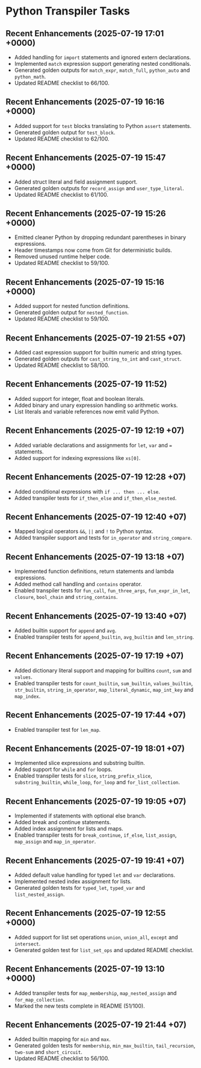 # Python Transpiler Tasks
## Recent Enhancements (2025-07-19 17:01 +0000)
- Added handling for `import` statements and ignored extern declarations.
- Implemented `match` expression support generating nested conditionals.
- Generated golden outputs for `match_expr`, `match_full`, `python_auto` and `python_math`.
- Updated README checklist to 66/100.
## Recent Enhancements (2025-07-19 16:16 +0000)
- Added support for `test` blocks translating to Python `assert` statements.
- Generated golden output for `test_block`.
- Updated README checklist to 62/100.
## Recent Enhancements (2025-07-19 15:47 +0000)
- Added struct literal and field assignment support.
- Generated golden outputs for `record_assign` and `user_type_literal`.
- Updated README checklist to 61/100.
## Recent Enhancements (2025-07-19 15:26 +0000)
- Emitted cleaner Python by dropping redundant parentheses in binary expressions.
- Header timestamps now come from Git for deterministic builds.
- Removed unused runtime helper code.
- Updated README checklist to 59/100.
## Recent Enhancements (2025-07-19 15:16 +0000)
- Added support for nested function definitions.
- Generated golden output for `nested_function`.
- Updated README checklist to 59/100.


## Recent Enhancements (2025-07-19 21:55 +07)
- Added cast expression support for builtin numeric and string types.
- Generated golden outputs for `cast_string_to_int` and `cast_struct`.
- Updated README checklist to 58/100.

## Recent Enhancements (2025-07-19 11:52)
- Added support for integer, float and boolean literals.
- Added binary and unary expression handling so arithmetic works.
- List literals and variable references now emit valid Python.

## Recent Enhancements (2025-07-19 12:19 +07)
- Added variable declarations and assignments for `let`, `var` and `=` statements.
- Added support for indexing expressions like `xs[0]`.

## Recent Enhancements (2025-07-19 12:28 +07)
- Added conditional expressions with `if ... then ... else`.
- Added transpiler tests for `if_then_else` and `if_then_else_nested`.

## Recent Enhancements (2025-07-19 12:40 +07)
- Mapped logical operators `&&`, `||` and `!` to Python syntax.
- Added transpiler support and tests for `in_operator` and `string_compare`.

## Recent Enhancements (2025-07-19 13:18 +07)
- Implemented function definitions, return statements and lambda expressions.
- Added method call handling and `contains` operator.
- Enabled transpiler tests for `fun_call`, `fun_three_args`, `fun_expr_in_let`, `closure`, `bool_chain` and `string_contains`.

## Recent Enhancements (2025-07-19 13:40 +07)
- Added builtin support for `append` and `avg`.
- Enabled transpiler tests for `append_builtin`, `avg_builtin` and `len_string`.

## Recent Enhancements (2025-07-19 17:19 +07)
- Added dictionary literal support and mapping for builtins `count`, `sum` and `values`.
- Enabled transpiler tests for `count_builtin`, `sum_builtin`, `values_builtin`, `str_builtin`, `string_in_operator`, `map_literal_dynamic`, `map_int_key` and `map_index`.

## Recent Enhancements (2025-07-19 17:44 +07)
- Enabled transpiler test for `len_map`.

## Recent Enhancements (2025-07-19 18:01 +07)
- Implemented slice expressions and substring builtin.
- Added support for `while` and `for` loops.
- Enabled transpiler tests for `slice`, `string_prefix_slice`, `substring_builtin`, `while_loop`, `for_loop` and `for_list_collection`.

## Recent Enhancements (2025-07-19 19:05 +07)
- Implemented if statements with optional else branch.
- Added break and continue statements.
- Added index assignment for lists and maps.
- Enabled transpiler tests for `break_continue`, `if_else`, `list_assign`, `map_assign` and `map_in_operator`.

## Recent Enhancements (2025-07-19 19:41 +07)
- Added default value handling for typed `let` and `var` declarations.
- Implemented nested index assignment for lists.
- Generated golden tests for `typed_let`, `typed_var` and `list_nested_assign`.

## Recent Enhancements (2025-07-19 12:55 +0000)
- Added support for list set operations `union`, `union_all`, `except` and `intersect`.
- Generated golden test for `list_set_ops` and updated README checklist.

## Recent Enhancements (2025-07-19 13:10 +0000)
- Added transpiler tests for `map_membership`, `map_nested_assign` and `for_map_collection`.
- Marked the new tests complete in README (51/100).

## Recent Enhancements (2025-07-19 21:44 +07)
- Added builtin mapping for `min` and `max`.
- Generated golden tests for `membership`, `min_max_builtin`, `tail_recursion`, `two-sum` and `short_circuit`.
- Updated README checklist to 56/100.
